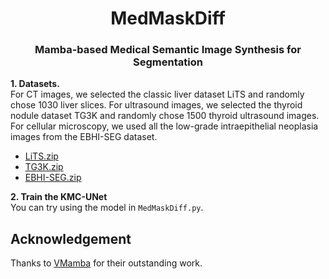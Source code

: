<div align="center">
<h1>MedMaskDiff</h1>
<h3>Mamba-based Medical Semantic Image Synthesis for Segmentation</h3>
</div>

**1. Datasets.** </br>
For CT images, we selected the classic liver dataset LiTS and randomly chose 1030 liver slices. For ultrasound images, we selected the thyroid nodule dataset TG3K and randomly chose 1500 thyroid ultrasound images. For cellular microscopy, we used all the low-grade intraepithelial neoplasia images from the EBHI-SEG dataset.
- [LiTS.zip](https://pan.baidu.com/s/13DVRwZTf00kilcrhppU-xA)
- [TG3K.zip](https://pan.baidu.com/s/1DqlqZtC1X0LiB9VHfx1OEQ)
- [EBHI-SEG.zip](https://pan.baidu.com/s/1goFgtYOMIrWf46K1X8Zsvw)

**2. Train the KMC-UNet** </br>
You can try using the model in `MedMaskDiff.py`.

## Acknowledgement
Thanks to [VMamba](https://github.com/MzeroMiko/VMamba) for their outstanding work.
